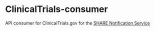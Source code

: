 ClinicalTrials-consumer
=======================

API consumer for ClinicalTrials.gov for the [SHARE Notification Service](https://github.com/CenterForOpenScience/SHARE)
